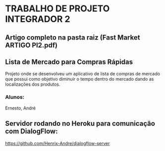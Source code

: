 # TRABALHO DE PROJETO INTEGRADOR 2
## Artigo completo na pasta raiz (Fast Market ARTIGO PI2.pdf)
## Lista de Mercado para Compras Rápidas

Projeto onde se desenvolveu um aplicativo de lista de compras de mercado que possui como objetivo diminuir o tempo dentro do mercado dando as localizações dos produtos.

### Alunos:
Ernesto, André 

## Servidor rodando no Heroku para comunicação com DialogFlow:
https://github.com/Henrix-Andre/dialogflow-server
